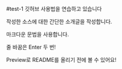 #test-1
깃허브 사용법을 연습하고 있습니다

작성한 소스에 대한 간단한 소개글을 작성합니다.

마크다운 문법을 사용합니다.

줄 바꿈은 Enter 두 번!

Preview로 README를 올리기 전에 볼 수 있어요!
